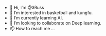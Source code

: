 - 👋 Hi, I’m @3Russ
- 👀 I’m interested in basketball and kungfu.
- 🌱 I’m currently learning AI.
- 💞️ I’m looking to collaborate on Deep learning.
- 📫 How to reach me ...

<!---
3Russ/3Russ is a ✨ special ✨ repository because its `README.md` (this file) appears on your GitHub profile.
You can click the Preview link to take a look at your changes.
--->
